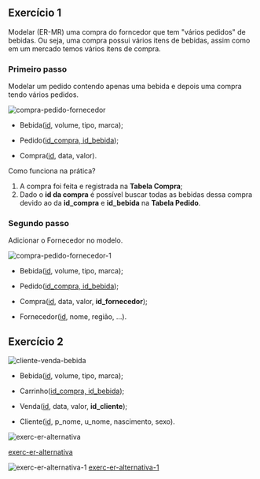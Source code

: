 ## Exercício 1

Modelar (ER-MR) uma compra do forncedor que tem "vários pedidos" de bebidas. Ou seja, uma
compra possui vários itens de  bebidas, assim como em um mercado temos vários itens
de compra.

### Primeiro passo

Modelar um pedido contendo apenas uma bebida e depois uma compra tendo vários pedidos.

![compra-pedido-fornecedor](../images/exerc/compra-pedido-fornecedor.svg)

* Bebida(<u>id</u>, volume, tipo, marca);

* Pedido(<u>id_compra, id_bebida</u>);

* Compra(<u>id</u>, data, valor).

Como funciona na prática?

1. A compra foi feita e registrada na **Tabela Compra**;
2. Dado o **id da compra** é possível buscar todas as bebidas dessa compra
   devido ao da **id_compra** e **id_bebida** na **Tabela Pedido**.
   
### Segundo passo

Adicionar o Fornecedor no modelo.

![compra-pedido-fornecedor-1](../images/exerc/compra-pedido-fornecedor-1.svg)

* Bebida(<u>id</u>, volume, tipo, marca);

* Pedido(<u>id_compra, id_bebida</u>);

* Compra(<u>id</u>, data, valor, **id_fornecedor**);

* Fornecedor(<u>id</u>, nome, região, ...).

## Exercício 2

![cliente-venda-bebida](../images/exerc/cliente-venda-bebida.svg)

* Bebida(<u>id</u>, volume, tipo, marca);

* Carrinho(<u>id_compra, id_bebida</u>);

* Venda(<u>id</u>, data, valor, **id_cliente**);

* Cliente(<u>id</u>, p_nome, u_nome, nascimento, sexo).

![exerc-er-alternativa](../images/exerc/exerc-er-alternativa.svg)

[exerc-er-alternativa](../images/exerc/exerc-er-alternativa.svg)

![exerc-er-alternativa-1](../images/exerc/exerc-er-alternativa-1.svg)
[exerc-er-alternativa-1](../images/exerc/exerc-er-alternativa-1.svg)
